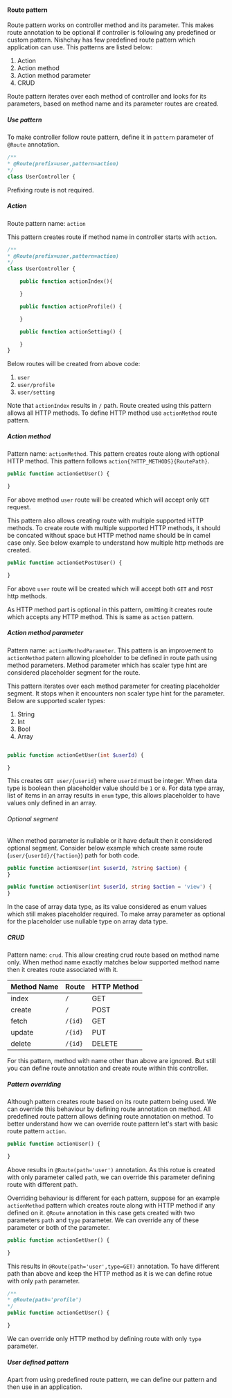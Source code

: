 #### Route pattern

Route pattern works on controller method and its parameter. This makes route annotation to be optional if controller is following any predefined or custom pattern. Nishchay has few predefined route pattern which application can use. This patterns are listed below:

1. Action
2. Action method
3. Action method parameter
4. CRUD

Route pattern iterates over each method of controller and looks for its parameters, based on method name and its parameter routes are created.

##### Use pattern

To make controller follow route pattern, define it in `pattern` parameter of `@Route` annotation.

```php
/**
* @Route(prefix=user,pattern=action)
*/
class UserController {
```

Prefixing route is not required.

##### Action

Route pattern name: `action`

This pattern creates route if method name in controller starts with `action`.

```php
/**
* @Route(prefix=user,pattern=action)
*/
class UserController {

    public function actionIndex(){

    }

    public function actionProfile() {

    }

    public function actionSetting() {

    }
}
```

Below routes will be created from above code:

1. `user`
2. `user/profile`
3. `user/setting`

Note that `actionIndex` results in `/` path. Route created using this pattern allows all HTTP methods. To define HTTP method use `actionMethod` route pattern.

##### Action method

Pattern name: `actionMethod`. This pattern creates route along with optional HTTP method. This pattern follows `action{?HTTP_METHODS}{RoutePath}`.

```php
public function actionGetUser() {

}
```

For above method `user` route will be created which will accept only `GET` request.

This pattern also allows creating route with multiple supported HTTP methods. To create route with multiple supported HTTP methods, it should be concated without space but HTTP method name should be in camel case only. See below example to understand how multiple http methods are created.

```php
public function actionGetPostUser() {

}
```

For above `user` route will be created which will accept both `GET` and `POST` http methods.

As HTTP method part is optional in this pattern, omitting it creates route which accepts any HTTP method. This is same as `action` pattern.

##### Action method parameter

Pattern name: `actionMethodParameter`. This pattern is an improvement to `actionMethod` patern allowing plceholder to be defined in route path using method parameters. Method parameter which has scaler type hint are considered placeholder segment for the route.

This pattern iterates over each method parameter for creating placeholder segment. It stops when it encounters non scaler type hint for the parameter. Below are supported scaler types:

1. String
2. Int
3. Bool
4. Array

```php

public function actionGetUser(int $userId) {

}
```

This creates `GET user/{userid}` where `userId` must be integer. When data type is boolean then placeholder value should be `1` or `0`. For data type array, list of items in an array results in `enum` type, this allows placeholder to have values only defined in an array.

###### Optional segment

When method parameter is nullable or it have default then it considered optional segment. Consider below example which create same route (`user/{userId}/{?action}`) path for both code.

```php
public function actionUser(int $userId, ?string $action) {
}

public function actionUser(int $userId, string $action = 'view') {
}

```

In the case of array data type, as its value considered as enum values which still makes placeholder required. To make array parameter as optional for the placeholder use nullable type on array data type.

##### CRUD

Pattern name: `crud`. This allow creating crud route based on method name only. When method name exactly matches below supported method name then it creates route associated with it.

| Method Name | Route   | HTTP Method |
| ----------- | ------- | ----------- |
| index       | `/`     | GET         |
| create      | `/`     | POST        |
| fetch       | `/{id}` | GET         |
| update      | `/{id}` | PUT         |
| delete      | `/{id}` | DELETE      |

For this pattern, method with name other than above are ignored. But still you can define route annotation and create route within this controller.

##### Pattern overriding

Although pattern creates route based on its route pattern being used. We can override this behaviour by defining route annotation on method. All predefined route pattern allows defining route annotation on method. To better understand how we can override route pattern let's start with basic route pattern `action`.

```php
public function actionUser() {

}
```

Above results in `@Route(path='user')` annotation. As this rotue is created with only parameter called `path`, we can override this parameter defining route with different path.

Overriding behaviour is different for each pattern, suppose for an example `actionMethod` pattern which creates route along with HTTP method if any defined on it. `@Route` annotation in this case gets created with two parameters `path` and `type` parameter. We can override any of these parameter or both of the parameter.

```php
public function actionGetUser() {

}
```

This results in `@Route(path='user',type=GET)` annotation. To have different path than above and keep the HTTP method as it is we can define rotue with only `path` parameter.

```php
/**
* @Route(path='profile')
*/
public function actionGetUser() {

}
```

We can override only HTTP method by defining route with only `type` parameter.

##### User defined pattern

Apart from using predefined route pattern, we can define our pattern and then use in an application.
